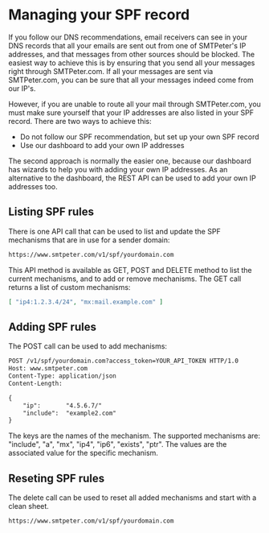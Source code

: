 # Managing your SPF record

If you follow our DNS recommendations, email receivers can see in your
DNS records that all your emails are sent out from one of SMTPeter's 
IP addresses, and that messages from other sources should be blocked. 
The easiest way to achieve this is by ensuring that you send all your 
messages right through SMTPeter.com. If all your messages are sent via
SMTPeter.com, you can be sure that all your messages indeed come from 
our IP's.

However, if you are unable to route all your mail through SMTPeter.com,
you must make sure yourself that your IP addresses are also listed
in your SPF record. There are two ways to achieve this:

* Do not follow our SPF recommendation, but set up your own SPF record
* Use our dashboard to add your own IP addresses

The second approach is normally the easier one, because our dashboard
has wizards to help you with adding your own IP addresses. As an 
alternative to the dashboard, the REST API can be used to add your
own IP addresses too.


## Listing SPF rules

There is one API call that can be used to list and update the SPF
mechanisms that are in use for a sender domain:

```txt
https://www.smtpeter.com/v1/spf/yourdomain.com
````

This API method is available as GET, POST and DELETE method to list the
current mechanisms, and to add or remove mechanisms. The GET call returns
a list of custom mechanisms:

````json
[ "ip4:1.2.3.4/24", "mx:mail.example.com" ]
````

## Adding SPF rules

The POST call can be used to add mechanisms:

````txt
POST /v1/spf/yourdomain.com?access_token=YOUR_API_TOKEN HTTP/1.0
Host: www.smtpeter.com
Content-Type: application/json
Content-Length:

{
    "ip":       "4.5.6.7/"
    "include":  "example2.com"
}
````
The keys are the names of the mechanism. The supported mechanisms are:
"include", "a", "mx", "ip4", "ip6", "exists", "ptr". The values are the
associated value for the specific mechanism.


## Reseting SPF rules

The delete call can be used to reset all added mechanisms and start with
a clean sheet.

```txt
https://www.smtpeter.com/v1/spf/yourdomain.com
```
